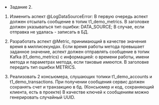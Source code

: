 
* Задание 2.

1. Изменить аспект @LogDataSourceError: 
    В первую очередь аспект должен отсылать сообщение в топик t1_demo_metrics. 
    В заголовке должен указываться тип ошибки: DATA_SOURCE; 
    В случае, если отправка не удалась - записать в БД.

2. Разработать аспект @Metric, принимающий в качестве значения время в миллисекундах. 
   Если время работы метода превышает заданное значение, 
    аспект должен отправлять сообщение в топик Kafka (t1_demo_metrics) c информацией:
            о времени работы, имени метода и параметрах метода, если таковые имеются. 
   В заголовке передать тип ошибки METRICS.

3. Реализовать 2 консьюмера, слушающих топики t1_demo_accounts и t1_demo_transactions. 
   При получении сообщения сервис должен сохранять счет и транзакцию в бд. (Консьюмер и код, сохраняющий клиента, есть в проекте) 
   В качестве ключей к сообщениям можно генерировать случайный UUID.  
